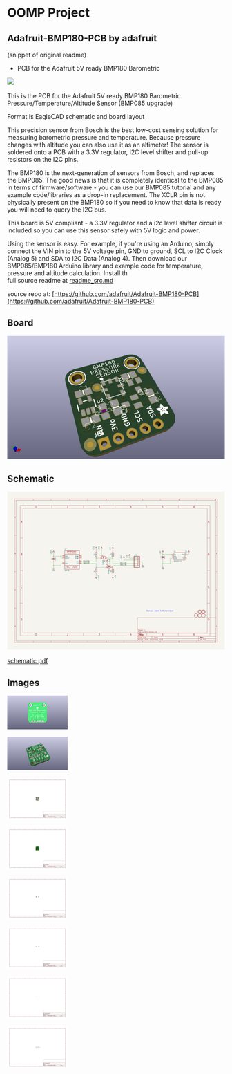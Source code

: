 # OOMP Project  
## Adafruit-BMP180-PCB  by adafruit  
  
(snippet of original readme)  
  
- PCB for the Adafruit 5V ready BMP180 Barometric   
  
<a href="http://www.adafruit.com/products/1603"><img src="assets/image.jpg?raw=true" width="500px"></a>  
  
This is the PCB for the Adafruit 5V ready BMP180 Barometric   
Pressure/Temperature/Altitude Sensor (BMP085 upgrade)  
  
Format is EagleCAD schematic and board layout  
  
This precision sensor from Bosch is the best low-cost sensing solution for measuring barometric pressure and temperature. Because pressure changes with altitude you can also use it as an altimeter! The sensor is soldered onto a PCB with a 3.3V regulator, I2C level shifter and pull-up resistors on the I2C pins.  
  
The BMP180 is the next-generation of sensors from Bosch, and replaces the BMP085. The good news is that it is completely identical to the BMP085 in terms of firmware/software - you can use our BMP085 tutorial and any example code/libraries as a drop-in replacement. The XCLR pin is not physically present on the BMP180 so if you need to know that data is ready you will need to query the I2C bus.  
  
This board is 5V compliant - a 3.3V regulator and a i2c level shifter circuit is included so you can use this sensor safely with 5V logic and power.  
  
Using the sensor is easy. For example, if you're using an Arduino, simply connect the VIN pin to the 5V voltage pin, GND to ground, SCL to I2C Clock (Analog 5) and SDA to I2C Data (Analog 4). Then download our BMP085/BMP180 Arduino library and example code for temperature, pressure and altitude calculation. Install th  
  full source readme at [readme_src.md](readme_src.md)  
  
source repo at: [https://github.com/adafruit/Adafruit-BMP180-PCB](https://github.com/adafruit/Adafruit-BMP180-PCB)  
## Board  
  
[![working_3d.png](working_3d_600.png)](working_3d.png)  
## Schematic  
  
[![working_schematic.png](working_schematic_600.png)](working_schematic.png)  
  
[schematic pdf](working_schematic.pdf)  
## Images  
  
[![working_3D_bottom.png](working_3D_bottom_140.png)](working_3D_bottom.png)  
  
[![working_3D_top.png](working_3D_top_140.png)](working_3D_top.png)  
  
[![working_assembly_page_01.png](working_assembly_page_01_140.png)](working_assembly_page_01.png)  
  
[![working_assembly_page_02.png](working_assembly_page_02_140.png)](working_assembly_page_02.png)  
  
[![working_assembly_page_03.png](working_assembly_page_03_140.png)](working_assembly_page_03.png)  
  
[![working_assembly_page_04.png](working_assembly_page_04_140.png)](working_assembly_page_04.png)  
  
[![working_assembly_page_05.png](working_assembly_page_05_140.png)](working_assembly_page_05.png)  
  
[![working_assembly_page_06.png](working_assembly_page_06_140.png)](working_assembly_page_06.png)  
